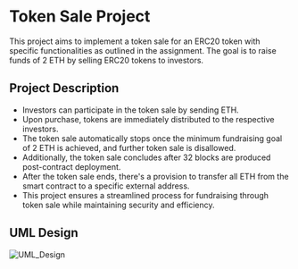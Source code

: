# Token Sale Project

This project aims to implement a token sale for an ERC20 token with specific functionalities as outlined in the assignment. The goal is to raise funds of 2 ETH by selling ERC20 tokens to investors.

## Project Description
- Investors can participate in the token sale by sending ETH.
- Upon purchase, tokens are immediately distributed to the respective investors. 
- The token sale automatically stops once the minimum fundraising goal of 2 ETH is achieved, and further token sale is disallowed.
- Additionally, the token sale concludes after 32 blocks are produced post-contract deployment. 
- After the token sale ends, there's a provision to transfer all ETH from the smart contract to a specific external address.
- This project ensures a streamlined process for fundraising through token sale while maintaining security and efficiency.

## UML Design
![UML_Design](https://www.plantuml.com/plantuml/dpng/ZLHDYzim4BtxLmpquf04oa9B2NJPRTazjMpOBEsX52DBuqHTMJBwI6hwyTihsP9Ht42RI-3DqvitCm_V64kqTQqe2bL_GshX0-vHiXy5-DyQjfeVYKKu4ir9BT0C-1AshXQSpk0Ny54ntd3KfboS4nidgULAnaAcFA_yXaySJsVmhu8AOWpSFRw_Ulcadb52ycUivd8FbIGjpY3JjxKI4NHSsgjNhw6ooXAnSrqd-bXgITU51ry8OnfzcxVNYVuLgfe88caSSBqU_l28qiAJ9j8qgCj6gtO3wJMN3ByZMu5L5y0Z4GutIN-Hgow1AkdDEsgLBiD0rIOEiu9nc0b8sxNHmxstK1hqNVJKT0KQAUyuIfjXf5Kk0Cd11cgb1Cpqolz_6eyM_9QBv6y4e-k_uEm6eHRrOZ4k_A4f2QNAPGvcr2KmRx8bmaS4EgVZMj_ukCIy357P4O4nBNc0AXl-eb0wKqVwa6QeKMB3AIUwZuoKdxqY0cOOIlPEAFeSuM6Vt8I-jzJo8rw8JkXjjaxJ0p78ojhrg2-aPRxnJ2B8xwpgElzysEUTFJmIxjKkqk-TPEOpjmUcoKcMIVZVEHptT3iwoy9GPJlQp1UOukdd6aSj5waKAyPR3oEKYNgAtWQZ7fsE-72IgDC1KvzA1JH-T9GK_S2QnF81qbT5ZOp9Q-YGvM6z_dazzYgcsEJW6HKcIb7Se6Ik5Ny0)